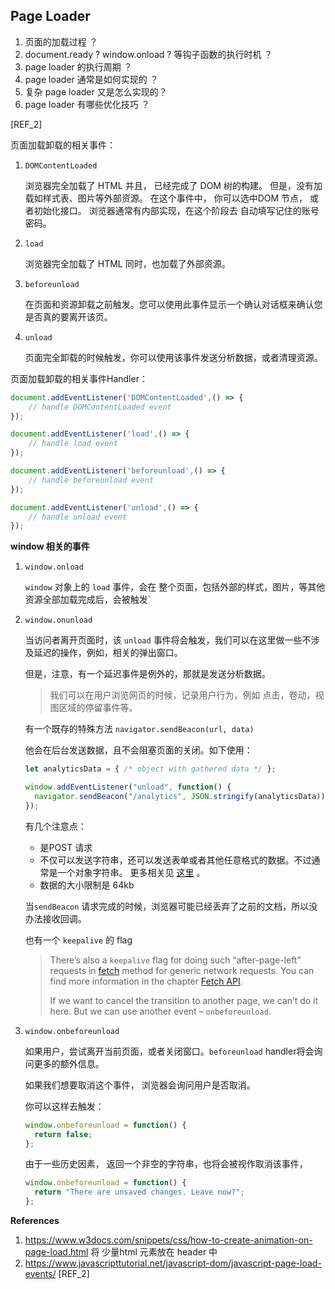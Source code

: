 ## Page Loader



1. 页面的加载过程 ？
2. document.ready ? window.onload ? 等钩子函数的执行时机 ？
3. page loader 的执行周期 ？
4. page loader 通常是如何实现的 ？
5. 复杂 page loader 又是怎么实现的？
6. page loader 有哪些优化技巧 ？





[REF_2]

页面加载卸载的相关事件：

1. `DOMContentLoaded`

   浏览器完全加载了 HTML 并且， 已经完成了 DOM 树的构建。 但是，没有加载如样式表、图片等外部资源。  在这个事件中， 你可以选中DOM 节点， 或者初始化接口。
   浏览器通常有内部实现，在这个阶段去 自动填写记住的账号密码。

2. `load`

   浏览器完全加载了 HTML 同时，也加载了外部资源。

3. `beforeunload`

   在页面和资源卸载之前触发。您可以使用此事件显示一个确认对话框来确认您是否真的要离开该页。

4. `unload`

   页面完全卸载的时候触发，你可以使用该事件发送分析数据，或者清理资源。

页面加载卸载的相关事件Handler：

```javascript
document.addEventListener('DOMContentLoaded',() => {
    // handle DOMContentLoaded event
});

document.addEventListener('load',() => {
    // handle load event
});

document.addEventListener('beforeunload',() => {
    // handle beforeunload event
});

document.addEventListener('unload',() => {
    // handle unload event
});
```



**window 相关的事件**

1. `window.onload`

   `window` 对象上的 `load` 事件，会在 整个页面，包括外部的样式，图片，等其他资源全部加载完成后，会被触发`

2. `window.onunload`

   当访问者离开页面时，该 `unload` 事件将会触发，我们可以在这里做一些不涉及延迟的操作，例如，相关的弹出窗口。

   但是，注意，有一个延迟事件是例外的，那就是发送分析数据。

   > 我们可以在用户浏览网页的时候，记录用户行为，例如 点击，卷动，视图区域的停留事件等。

   有一个既存的特殊方法 `navigator.sendBeacon(url, data)`

   他会在后台发送数据，且不会阻塞页面的关闭。如下使用：

   ```javascript
   let analyticsData = { /* object with gathered data */ };
   
   window.addEventListener("unload", function() {
     navigator.sendBeacon("/analytics", JSON.stringify(analyticsData));
   });
   ```

   有几个注意点：

   - 是POST 请求
   - 不仅可以发送字符串，还可以发送表单或者其他任意格式的数据。不过通常是一个对象字符串。 更多相关见 [这里](https://javascript.info/fetch) 。
   - 数据的大小限制是 64kb

   当`sendBeacon` 请求完成的时候，浏览器可能已经丢弃了之前的文档，所以没办法接收回调。

   也有一个 `keepalive` 的 flag 

   > There’s also a `keepalive` flag for doing such “after-page-left” requests in [fetch](https://javascript.info/fetch) method for generic network requests. You can find more information in the chapter [Fetch API](https://javascript.info/fetch-api).
   >
   > If we want to cancel the transition to another page, we can’t do it here. But we can use another event – `onbeforeunload`.

3. `window.onbeforeunload`

   如果用户，尝试离开当前页面，或者关闭窗口。`beforeunload` handler将会询问更多的额外信息。 

   如果我们想要取消这个事件， 浏览器会询问用户是否取消。 

   你可以这样去触发：

   ```javascript
   window.onbeforeunload = function() {
     return false;
   };
   ```

   由于一些历史因素， 返回一个非空的字符串，也将会被视作取消该事件， 

   ```javascript
   window.onbeforeunload = function() {
     return "There are unsaved changes. Leave now?";
   };
   ```

   

   

   

   

   

   

   





**References**

1. https://www.w3docs.com/snippets/css/how-to-create-animation-on-page-load.html
   将 少量html 元素放在 header 中
2. https://www.javascripttutorial.net/javascript-dom/javascript-page-load-events/
   [REF_2]